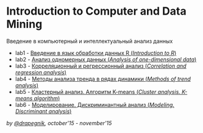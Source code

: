 # Introduction to Computer and Data Mining
Введение в компьютерный и интеллектуальный анализ данных

* lab1 - [Введение в язык обработки данных R (*Introduction to R*)](https://github.com/Drapegnik/bsu/tree/master/data-mining/lab1)
* lab2 - [Анализ одномерных данных (*Analysis of one-dimensional data*)](https://github.com/Drapegnik/bsu/tree/master/data-mining/lab2)
* lab3 - [Корреляционный и регрессионный анализ (*Correlation and regression analysis*)](https://github.com/Drapegnik/bsu/tree/master/data-mining/lab3)
* lab4 - [Методы анализа тренда в рядах динамики (*Methods of trend analysis*)](https://github.com/Drapegnik/bsu/tree/master/data-mining/lab4)
* lab5 - [Кластерный анализ. Алгоритм K-means (*Cluster analysis. K-means algorithm*)](https://github.com/Drapegnik/bsu/tree/master/data-mining/lab5)
* lab6 - [Моделирование. Дискриминантный анализ (*Modeling. Discriminant analysis*)](https://github.com/Drapegnik/bsu/tree/master/data-mining/lab6)

*by [@drapegnik](https://github.com/Drapegnik), october'15 - november'15*